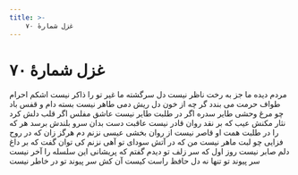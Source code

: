 ```yaml
---
title: >-
    غزل شمارهٔ ۷۰
---
```

# غزل شمارهٔ ۷۰

مردم دیده ما جز به رخت ناظر نیست
دل سرگشته ما غیر تو را ذاکر نیست
اشکم احرام طواف حرمت می بندد
گر چه از خون دل ریش دمی طاهر نیست
بسته دام و قفس باد چو مرغ وحشی
طایر سدره اگر در طلبت طایر نیست
عاشق مفلس اگر قلب دلش کرد نثار
مکنش عیب که بر نقد روان قادر نیست
عاقبت دست بدان سرو بلندش برسد
هر که را در طلبت همت او قاصر نیست
از روان بخشی عیسی نزنم دم هرگز
زان که در روح فزایی چو لبت ماهر نیست
من که در آتش سودای تو آهی نزنم
کی توان گفت که بر داغ دلم صابر نیست
روز اول که سر زلف تو دیدم گفتم
که پریشانی این سلسله را آخر نیست
سر پیوند تو تنها نه دل حافظ راست
کیست آن کش سر پیوند تو در خاطر نیست
